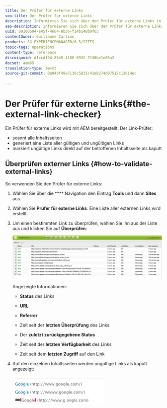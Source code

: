 ```yaml
---
title: Der Prüfer für externe Links
seo-title: Der Prüfer für externe Links
description: Informieren Sie sich über den Prüfer für externe Links in AEM.
seo-description: Informieren Sie sich über den Prüfer für externe Links in AEM.
uuid: 09160594-e45f-4604-8b36-f14b148b9f63
contentOwner: Guillaume Carlino
products: SG_EXPERIENCEMANAGER/6.5/SITES
topic-tags: operations
content-type: reference
discoiquuid: d1ccd194-8549-4188-8932-7136be1e88a2
docset: aem65
translation-type: tm+mt
source-git-commit: 0a94bf49a7136c5831c42eb274d07517c12014ec

---
```



# Der Prüfer für externe Links{#the-external-link-checker}

Ein Prüfer für externe Links wird mit AEM bereitgestellt. Der Link-Prüfer:

* scannt alle Inhaltsseiten
* generiert eine Liste aller gültigen und ungültigen Links
* markiert ungültige Links direkt auf der betroffenen Inhaltsseite als kaputt

## Überprüfen externer Links {#how-to-validate-external-links}

So verwenden Sie den Prüfer für externe Links:

1. Wählen Sie über die **** Navigation den Eintrag **Tools** und dann **Sites** aus.
1. Wählen Sie **Prüfer für externe Links**. Eine Liste aller externen Links wird erstellt.
1. Um einen bestimmten Link zu überprüfen, wählen Sie ihn aus der Liste aus und klicken Sie auf **Überprüfen**:

   ![](assets/telc-01.png)

   Angezeigte Informationen:

   * **Status** des Links
   * **URL**
   * **Referrer**
   * Zeit seit der **letzten Überprüfung** des Links
   * Der **zuletzt zurückgegebene Status**

   * Zeit seit der **letzten Verfügbarkeit** des Links
   * Zeit seit dem **letzten Zugriff** auf den Link

1. Auf den einzelnen Inhaltsseiten werden ungültige Links als kaputt angezeigt:

   ![](assets/chlimage_1-143.png)